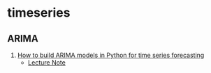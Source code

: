# timeseries


## ARIMA
1. [How to build ARIMA models in Python for time series forecasting](./Lianne_n_Justin/ARIMA_Tutorial.ipynb)
    - [Lecture Note](https://ugong2san.tistory.com/4630)